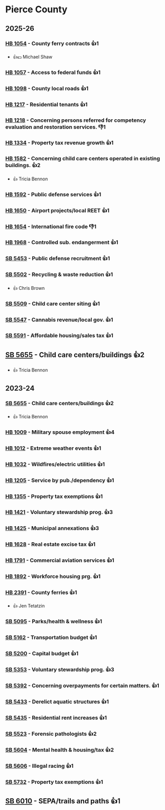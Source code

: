# Pierce County
## 2025-26

### [HB 1054](/bill/2025-26/hb/1054/) - County ferry contracts 👍1  
* 👍💵 Michael Shaw

### [HB 1057](/bill/2025-26/hb/1057/) - Access to federal funds 👍1  

### [HB 1098](/bill/2025-26/hb/1098/) - County local roads 👍1  

### [HB 1217](/bill/2025-26/hb/1217/) - Residential tenants 👍1  

### [HB 1218](/bill/2025-26/hb/1218/) - Concerning persons referred for competency evaluation and restoration services.  👎1 

### [HB 1334](/bill/2025-26/hb/1334/) - Property tax revenue growth 👍1  

### [HB 1582](/bill/2025-26/hb/1582/) - Concerning child care centers operated in existing buildings. 👍2  
* 👍 Tricia Bennon

### [HB 1592](/bill/2025-26/hb/1592/) - Public defense services 👍1  

### [HB 1650](/bill/2025-26/hb/1650/) - Airport projects/local REET 👍1  

### [HB 1654](/bill/2025-26/hb/1654/) - International fire code  👎1 

### [HB 1968](/bill/2025-26/hb/1968/) - Controlled sub. endangerment 👍1  

### [SB 5453](/bill/2025-26/sb/5453/) - Public defense recruitment 👍1  

### [SB 5502](/bill/2025-26/sb/5502/) - Recycling & waste reduction 👍1  
* 👍 Chris Brown

### [SB 5509](/bill/2025-26/sb/5509/) - Child care center siting 👍1  

### [SB 5547](/bill/2025-26/sb/5547/) - Cannabis revenue/local gov. 👍1  

### [SB 5591](/bill/2025-26/sb/5591/) - Affordable housing/sales tax 👍1  

## [SB 5655](/bill/2025-26/sb/5655/) - Child care centers/buildings 👍2  
* 👍 Tricia Bennon

## 2023-24

### [SB 5655](/bill/2023-24/sb/5655/) - Child care centers/buildings 👍2  
* 👍 Tricia Bennon

### [HB 1009](/bill/2023-24/hb/1009/) - Military spouse employment 👍4  

### [HB 1012](/bill/2023-24/hb/1012/) - Extreme weather events 👍1  

### [HB 1032](/bill/2023-24/hb/1032/) - Wildfires/electric utilities 👍1  

### [HB 1205](/bill/2023-24/hb/1205/) - Service by pub./dependency 👍1  

### [HB 1355](/bill/2023-24/hb/1355/) - Property tax exemptions 👍1  

### [HB 1421](/bill/2023-24/hb/1421/) - Voluntary stewardship prog. 👍3  

### [HB 1425](/bill/2023-24/hb/1425/) - Municipal annexations 👍3  

### [HB 1628](/bill/2023-24/hb/1628/) - Real estate excise tax 👍1  

### [HB 1791](/bill/2023-24/hb/1791/) - Commercial aviation services 👍1  

### [HB 1892](/bill/2023-24/hb/1892/) - Workforce housing prg. 👍1  

### [HB 2391](/bill/2023-24/hb/2391/) - County ferries 👍1  
* 👍 Jen Tetatzin

### [SB 5095](/bill/2023-24/sb/5095/) - Parks/health & wellness 👍1  

### [SB 5162](/bill/2023-24/sb/5162/) - Transportation budget 👍1  

### [SB 5200](/bill/2023-24/sb/5200/) - Capital budget 👍1  

### [SB 5353](/bill/2023-24/sb/5353/) - Voluntary stewardship prog. 👍3  

### [SB 5392](/bill/2023-24/sb/5392/) - Concerning overpayments for certain matters. 👍1  

### [SB 5433](/bill/2023-24/sb/5433/) - Derelict aquatic structures 👍1  

### [SB 5435](/bill/2023-24/sb/5435/) - Residential rent increases 👍1  

### [SB 5523](/bill/2023-24/sb/5523/) - Forensic pathologists 👍2  

### [SB 5604](/bill/2023-24/sb/5604/) - Mental health & housing/tax 👍2  

### [SB 5606](/bill/2023-24/sb/5606/) - Illegal racing 👍1  

### [SB 5732](/bill/2023-24/sb/5732/) - Property tax exemptions 👍1  

## [SB 6010](/bill/2023-24/sb/6010/) - SEPA/trails and paths 👍1  
